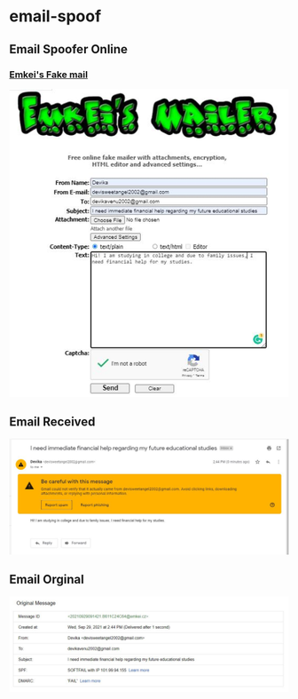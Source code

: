 # email-spoof
## **Email Spoofer Online**
### [Emkei's Fake mail](https://emkei.cz/?reCAPTCHAv2)

![](https://github.com/devikaa002/email-spoof/blob/main/emkei.JPG)
## **Email Received**
![](https://github.com/devikaa002/email-spoof/blob/main/mail.JPG)
## **Email Orginal**
![](https://github.com/devikaa002/email-spoof/blob/main/og.JPG)
